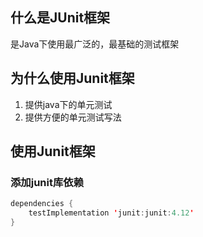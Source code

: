 ## 什么是JUnit框架
是Java下使用最广泛的，最基础的测试框架

## 为什么使用Junit框架
1. 提供java下的单元测试
2. 提供方便的单元测试写法

## 使用Junit框架

### 添加junit库依赖

```java
dependencies {
    testImplementation 'junit:junit:4.12'
}
```


